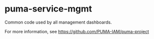 puma-service-mgmt
=================

Common code used by all management dashboards.

For more information, see https://github.com/PUMA-IAM/puma-project

